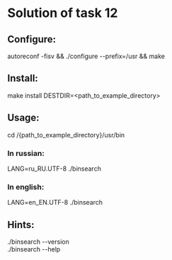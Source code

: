 # Solution of task 12  

## Configure:  
autoreconf -fisv && ./configure --prefix=/usr && make  

## Install:  
make install DESTDIR=<path_to_example_directory>  


## Usage:  
cd /{path_to_example_directory}/usr/bin  
### In russian:  
LANG=ru_RU.UTF-8 ./binsearch  
### In english:  
LANG=en_EN.UTF-8 ./binsearch  

## Hints:  
./binsearch --version  
./binsearch --help  
